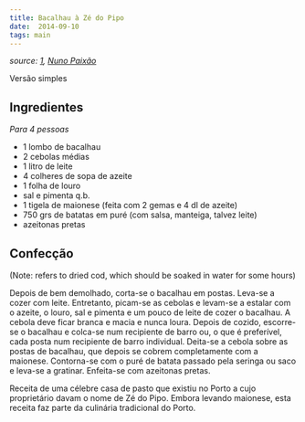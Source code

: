 ```yaml
---
title: Bacalhau à Zé do Pipo
date:  2014-09-10
tags: main
---
```


*source: [1](http://www.gastronomias.com/receitas/rec0548.htm), [Nuno
Paixão](http://www.paixao-nuno.eu/)*

Versão simples

Ingredientes
------------

*Para 4 pessoas*

-   1 lombo de bacalhau
-   2 cebolas médias
-   1 litro de leite
-   4 colheres de sopa de azeite
-   1 folha de louro
-   sal e pimenta q.b.
-   1 tigela de maionese (feita com 2 gemas e 4 dl de azeite)
-   750 grs de batatas em puré (com salsa, manteiga, talvez leite)
-   azeitonas pretas

Confecção
---------

(Note: refers to dried cod, which should be soaked in water for some
hours)

Depois de bem demolhado, corta-se o bacalhau em postas. Leva-se a cozer
com leite. Entretanto, picam-se as cebolas e levam-se a estalar com o
azeite, o louro, sal e pimenta e um pouco de leite de cozer o bacalhau.
A cebola deve ficar branca e macia e nunca loura. Depois de cozido,
escorre-se o bacalhau e colca-se num recipiente de barro ou, o que é
preferível, cada posta num recipiente de barro individual. Deita-se a
cebola sobre as postas de bacalhau, que depois se cobrem completamente
com a maionese. Contorna-se com o puré de batata passado pela seringa ou
saco e leva-se a gratinar. Enfeita-se com azeitonas pretas.

Receita de uma célebre casa de pasto que existiu no Porto a cujo
proprietário davam o nome de Zé do Pipo. Embora levando maionese, esta
receita faz parte da culinária tradicional do Porto.

